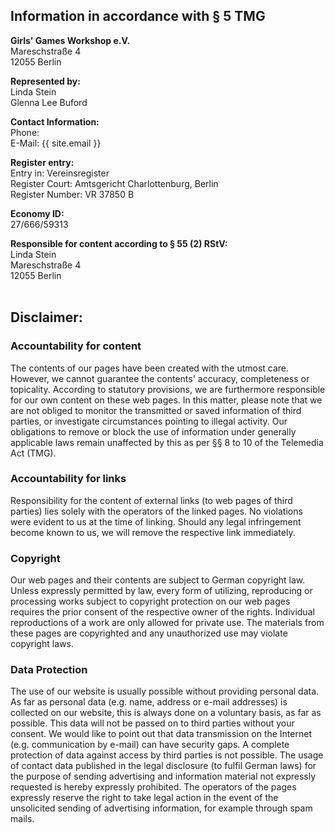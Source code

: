 ## Information in accordance with § 5 TMG

**Girls' Games Workshop e.V.**  
Mareschstraße 4  
12055 Berlin

**Represented by:**  
Linda Stein  
Glenna Lee Buford

**Contact Information:**  
Phone:  
E-Mail: {{ site.email }}

**Register entry:**  
Entry in: Vereinsregister  
Register Court: Amtsgericht Charlottenburg, Berlin  
Register Number: VR 37850 B

**Economy ID:**  
27/666/59313  

**Responsible for content according to § 55 (2) RStV:**  
Linda Stein  
Mareschstraße 4  
12055 Berlin  
<br>

## Disclaimer:

### Accountability for content
The contents of our pages have been created with the utmost care. However, we cannot guarantee the contents' accuracy, completeness or topicality. According to statutory provisions, we are furthermore responsible for our own content on these web pages. In this matter, please note that we are not obliged to monitor the transmitted or saved information of third parties, or investigate circumstances pointing to illegal activity. Our obligations to remove or block the use of information under generally applicable laws remain unaffected by this as per §§ 8 to 10 of the Telemedia Act (TMG).


### Accountability for links
Responsibility for the content of external links (to web pages of third parties) lies solely with the operators of the linked pages. No violations were evident to us at the time of linking. Should any legal infringement become known to us, we will remove the respective link immediately.


### Copyright
Our web pages and their contents are subject to German copyright law. Unless expressly permitted by law, every form of utilizing, reproducing or processing works subject to copyright protection on our web pages requires the prior consent of the respective owner of the rights. Individual reproductions of a work are only allowed for private use. The materials from these pages are copyrighted and any unauthorized use may violate copyright laws. 

### Data Protection
The use of our website is usually possible without providing personal data. As far as personal data (e.g. name, address or e-mail addresses) is collected on our website, this is always done on a voluntary basis, as far as possible. This data will not be passed on to third parties without your consent.
We would like to point out that data transmission on the Internet (e.g. communication by e-mail) can have security gaps. A complete protection of data against access by third parties is not possible.
The usage of contact data published in the legal disclosure (to fulfil German laws) for the purpose of sending advertising and information material not expressly requested is hereby expressly prohibited. The operators of the pages expressly reserve the right to take legal action in the event of the unsolicited sending of advertising information, for example through spam mails.